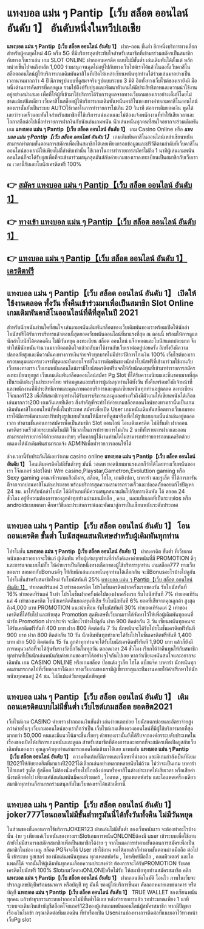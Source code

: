 # แทงบอล แม่น ๆ Pantip【เว็บ สล็อต ออนไลน์ อันดับ 1】  อันดับหนึ่งในทวีปเอเชีย

**แทงบอล แม่น ๆ Pantip【เว็บ สล็อต ออนไลน์ อันดับ 1】** ฝาก-ถอน ขั้นต่ำ  อีกหนึ่งบริการทางเลือกสำหรับผู้คนยุคใหม่ 4G หรือ 5G ที่มีบริการสุดประทับใจสำหรับสมาชิกที่เข้ามาร่วมสมัครเป็นสมาชิกกับทางเว็บเราเล่น เกม SLOT ONLINE ฝากถอนเครดิต แบบไม่มีขั้นต่ำ เล่นเดิมพันได้ตั้งแต่ หลักหน่วยขึ้นไปจนถึงหลัก 1,000 ร่วมสนุกจนฉุดไม่อยู่ไปกับทางเว็บไซต์เราได้แล้วในตอนี้เว็บคาสิโนสล็อตออนไลน์ผู้ให้บริการเกมเดิมพันคาสิโนที่เปิดให้เหล่าเซียนพนันทุกท่านได้ร่วมเล่นมาอย่างเป็นเวลานานมากกว่า 4 ปี มีภาพรูปแบบที่ดูสมจจริง รูปแบบระบบ 3 มิติ
อีกทั้งทางเว็บไซต์ของเรายังมี มือหนึ่งด้านการคัดสรรที่คอยดูเล  รวมไปถึงปรับปรุงและพัฒนาตัวเกมให้มีประสิทธิภาพและความน่าใช้งานอยู่อย่างสม่ำเสมอ เพื่อที่ให้ผู้ที่เข้ามาใช้บริการได้รับการดูแลจากทางเว็บเกมของเราอย่างเต็มที่โดยไม่ขาดแม้แต่นิดเดียว เว็บคาสิโนสล็อตผู้ให้บริการเกมเดิมพันพนันคาสิโนของทางค่ายเกมคาสิโนออนไลน์ของเรานั้นยังเป็นระบบ AUTOใช้เวลาในการทำรายการไม่เกิน 20 วินาที ต่อการเติมยอดเงิน พูดได้เลยว่ารวดเร็วและทันใจสำหรับสมาชิกที่ใช้บริการแน่นอนและไม่ต้องแจ้งพนักงานที่ทำให้เสียเวลาและโอกาสอีกต่อไปเมื่อทำรายการฝากงินกับนักเล่นเกมพนัน
นักเล่นพนันทุกคนที่สนใจอยากจะร่วมเดิมพันเกม **แทงบอล แม่น ๆ Pantip【เว็บ สล็อต ออนไลน์ อันดับ 1】** เกม Casino Online หรือ ***แทงบอล แม่น ๆ Pantip【เว็บ สล็อต ออนไลน์ อันดับ 1】*** เกมเดิมพันคาสิโนออนไลน์เหล่าเซียนพนันสามารถทำตามขั้นตอนการสมัครเพื่อเป็นสมาชิกได้เลยเพียงกรอกข้อมูลและปรัวัติตามลำดับที่เว็บคาสิโนออนไลน์ของเรามีให้เพียงไม่กี่ลำดับเท่านั้น ใช้เวลาในการทำรายการสมัครไม่ถึง 1 นาทีผู้เล่นเกมพนันออนไลน์ก็จะได้รับยูสเพื่อที่จะเข้ามาร่วมสนุกสุดมันส์กับค่ายเกมของเราลงทะเบียนเป็นสมาชิกกับเว็บเราณ เวลานี้รับเลยโบนัสเครดิตฟรี 100%

## 👉 [สมัคร แทงบอล แม่น ๆ Pantip【เว็บ สล็อต ออนไลน์ อันดับ 1】](https://archa888.com/)
## 👉 [ทางเข้า แทงบอล แม่น ๆ Pantip【เว็บ สล็อต ออนไลน์ อันดับ 1】](https://archa888.com/)
## 👉 [แทงบอล แม่น ๆ Pantip【เว็บ สล็อต ออนไลน์ อันดับ 1】 เครดิตฟรี](https://archa888.com/)

## แทงบอล แม่น ๆ Pantip【เว็บ สล็อต ออนไลน์ อันดับ 1】 เปิดให้ใช้งานตลอด ทั้งวัน ทั้งคืนเข้าร่วมมาเพื่อเป็นสมาชิก Slot Online เกมเดิมพันคาสิโนออนไลน์ที่ดีที่สุดในปี 2021

สำหรับนักพนันท่านใดที่สนใจ เล่นเกมพนันเดิมพันสล็อตของเว็บเดิมพันของเราพร้อมเปิดให้นักล่าโบนัสฟรีได้รับการบริการแล้วตอนนี้สุดยอดเว็บพนันออนไลน์ที่มาแรงที่สุด ณ ตอนนี้ พร้อมให้การดูแลนักล่าโบนัสได้ตลอดคืน ไม่มีวันหยุด ลงทะเบียน สล็อต ออนไลน์ แจ็กพอตและโบนัสแตกบ่อยมาก จึงทำให้มีนักพนันจำนวนมากติดอกติดใจแล้วกลับมาใช้งานกับเว็บเราต่ออยู่บ่อยครั้ง อีกทั้งยังมีความปลอดภัยสูงและมีความั่นคงทางการเงินจ่ายจริงทุกบาทไม่มีประวัติการโกงเงิน 100% เว็บไซต์ของเราครอบคลุมและครบวงจรที่สุดและยังตอบโจทย์ในการเดิมพันของนักล่าโบนัสฟรีที่เข้ามาร่วมใช้งานกับเว็บของทางเรา
เว็บเกมพนันออนไลน์เรามีโบนัสเครดิตฟรีแจกให้กับนักลงทุนที่เข้ามาทำรายการสมัครลงทะเบียนทุกยูส เว็บเกมเดิมพันสล็อตออนไลน์สมัคร  Pg Slot ที่ได้รับความนิยมและชื่นชอบมากที่สุดเป็นระดับต้นๆในประเทศไทย พร้อมดูแลและบริการผู้เล่นทุกท่านได้ทั้งวัน ทั้งคืนพร้อมยังมีเจ้าหน้าที่และพนักงานที่มีประสิทธิภาพและคุณภาพคอยบริการและดูแลเซียนพนันทุกท่านอยู่ตลอด ลงทะเบียน โจ๊กเกอร์123 เพื่อให้สมาชิกทุกท่านได้รับการบริการและดูแลอย่างทั่วถึงมีตัวเกมให้เซียนพนันได้เลือกเล่นมากกว่า200 เกมกันเลยทีเดียว
สิ่งสำคัญที่จะทำให้ค่ายเกมสล็อตออนไลน์ของทางเรานั้นเป็นเกมเดิมพันคาสิโนออนไลน์ที่หนึ่งในประเทศ สมัครเพื่อเปิด User  เกมพนันเดิมพันสล็อตทางเว็บเกมของเราได้มีการพัฒนาและปรับปรุงรูปแบบตัวเกมให้มีภาพที่ดูสมจริงเพื่อให้รูปแบบเกมนั้นน่าเล่นอยู่ตลอดเวลา ทำตามขั้นตอนการสมัครเพื่อเป็นสมาชิก Slot ออนไลน์ โอนเติมเครดิต ไม่มีขั้นต่ำ ฝากถอน เครดิตรวดเร็วด้วยระบบอัตโนมัติ ใช้เวลาในการทำรายการไม่เกิน 2 นาทีทั้งรายการฝากและถอนสามารถทำรายการได้ด้วยตนเองง่ายๆ หรือหากผู้ใช้งานท่านใดไม่สามารถทำรายการถอนเคดริตด้วยตนเองได้นักเดิมพันสามารถแจ้ง ADMINเพื่อทำรายการถอนให้ได้

ช่วงเวลานี้รับประกันได้เลยว่าเกม casino online **แทงบอล แม่น ๆ Pantip【เว็บ สล็อต ออนไลน์ อันดับ 1】** โอนเติมเครดิตไม่มีขั้นต่ำทรู มันนี่ วอเลท ยอดนิยมมาแรงเลยก็ว่าได้โดยทางเว็บพนันของเรา โจ๊กเกอร์ slotได้นำ  Wm casino,Playstar,Gametron,Evoluttion gaming หรือ Sexy gaming อาณาจักรเกมเสือมังกร, สล็อต, ไฮโล, เกมยิงปลา, บาคาร่า และรูเล็ต ที่ได้การการันตีจากจากบ่อนคาสิโนต่างประเทศ พร้อมบริการสุดความสามารถรวดเร็วและปลอดภัยคอยแก้ไขปัญหา 24 ชม. มาให้กับนักล่าโบนัส ได้มีตัวเกมที่มีความสนุกสนานมันไปกับการเดิมพัน ได้ ตลอด 24 ชั่วโมง อยู่ที่ความต้องการของลูกค้าทุกท่านผ่านบนมือถือ , คอม , และแท็บเลตที่เป็นระบบios หรือ androidแบบพกพา ศึกษาวิธีและประสบการณ์และพัฒนาสู่การเป็นเซียนพนันระดับประเทศ

## แทงบอล แม่น ๆ Pantip【เว็บ สล็อต ออนไลน์ อันดับ 1】 โอนถอนเครดิต ขั้นต่ำ โบนัสสุดแสนพิเศษสำหรับผู้เดิมพันทุกท่าน

โปรโมชั่น **แทงบอล แม่น ๆ Pantip【เว็บ สล็อต ออนไลน์ อันดับ 1】** ฝากเครดิต ขั้นต่ำ ที่เว็บเกมพนันของเราอยากจะให้แก่  ผู้เดิมพัน หรือผู้เล่นทุกท่านที่กำลังค้นหาค่ายพนันที่มี  PROMOTION ดีๆ และการแจกแบบไม่กั๊ก ให้ค่ายเราเป็นอีกหนึ่งทางเลือกของผู้ใช้บริการทุกท่าน เกมสล็อต777 ทางเว็บของเรา ขอบอกกับBonusดีๆ ให้กับนักเล่นเกมพนันทุกท่านได้เลือกกัน จะมีBonusอะไรบ้างไปดูกัน
โปรโมชั่นสำหรับสมาชิกใหม่ รับโบนัสทันที 25% [แทงบอล แม่น ๆ Pantip【เว็บ สล็อต ออนไลน์ อันดับ 1】](https://archa888.com/) ทำยอดเทิร์นแค่ 3 เท่าของเครดิต
โปรโมชั่นเครดิตฝากครั้งแรกของวัน รับโบนัสทันที 16% ทำยอดเทิร์นแค่ 1 เท่า
โปรโมชั่นฝากครั้งต่อไปของฝากครั้งแรก รับโบนัสทันที 7% ทำยอดเทิร์นแค่ 4 เท่าของเครดิต
โบนัสเครดิตคืนยอดทุนที่เสีย รับโบนัสทันที 6% ยอดที่เสียจากคุณลูกค้า สูงสุดถึง4,000 บาท
 PROMOTION แนะนำเพื่อน รับโบนัสทันที 30% ทำยอดเทิร์นแค่ 2 เท่าของเครดิตที่ได้รับไป
และท้ายสุด Promotion สุดพิเศษที่เว็บเกมเราได้จัดหาไว้ให้เพื่อผู้เดิมพันทุกคนที่น่ารัก  Promotion ฝากประจำ จะมีอะไรบ้างไปดูกัน
ฝาก 900 ติดต่อกัน 3 วัน เซียนพนันทุกคนจะได้รับเครดิตฟรีทันที 400 บาท
ฝาก 800 ติดต่อกัน 7 วัน นักพนันจะได้รับโปรโมชั่นเครดิตฟรีทันที 900 บาท
ฝาก 800 ติดต่อกัน 10 วัน นักเดิมพันทุกท่านจะได้รับโปรโมชั่นเครดิตฟรีทันที 1,400 บาท
ฝาก 500 ติดต่อกัน 15 วัน ลูกค้าทุกท่านจะได้รับโบนัสเครดิตฟรีทันที 1,900 บาท
แล้วก็ยังมีการหมุนวงล้อที่จะได้ลุ้นรับรางวัลบิ๊กวินในทุกวัน ตลอดเวลา 24 ชั่วโมง เรียกได้ว่าคืนทุนให้กับสมาชิกทุกท่านที่เป็นนักเล่นพนันกับค่ายเกมของเราได้อย่างจุใจกันไปเลย หากว่าเซียนพนันสนใจและอยากจะเดิมพัน เกม CASINO ONLINE หรือเกมสล็อต ป๊อกเด้ง รูเล็ต ไฮโล แบ็กแจ๊ค บาคาร่า นักพนันทุกคนสามารถกดไปที่เว็บของเราได้เลย ทางเว็บเกมของเรามีผู้เชี่ยวชาญและทีมงานคอยให้คำปรึกษาให้นักพนันทุกคนอยู่ 24 ชม. ไม่มีแม้แต่วันหยุดนักขัตฤกษ์

## แทงบอล แม่น ๆ Pantip【เว็บ สล็อต ออนไลน์ อันดับ 1】 เติมถอนเครดิตแบบไม่มีขั้นต่ำ  เว็บไซต์เกมสล็อต ยอดฮิต2021

เว็บไซต์เกม CASINO ค่ายเรา ฝากถอนเงินขั้นต่ำ เล่นง่ายแตกบ่อย โบนัสแตกบ่อยและอัตราจ่ายสูงกว่าค่ายอื่นๆ เว็บเกมออนไลน์ของเราถือว่าเป็น เว็บไซต์เกมเสี่ยงดวงออนไลน์ที่มีผู้ใช้บริการมากที่สุดมากกว่า 50,000 คนและมีแนวโน้มจะขึ้นเรื่อยๆ ค่ายของเรานั้นยังได้รับจากองค์กรระบดับประเทศในเรื่องของเปิดให้บริการเกมพนันและดูแล สำหรับสมาชิกที่ต้องการและอยากที่จะสมัครเพื่อเปิดยูสกับเว็บเดิมพันของเรา คุณลูกค้าทุกท่านสามารถแอดไลน์เข้ามาได้เลย
	มาพบกับ **แทงบอล แม่น ๆ Pantip【เว็บ สล็อต ออนไลน์ อันดับ 1】** ความตื่นเต้นที่มีภาพและเนื้อหาที่น่าลอง และมีเกมกำลังเป็นที่นิยมปี2021ให้กับยอดฮิตที่มาแรงปี2021ได้เลือกเล่นอย่างหลากหลายนับไม่ถ้วน  ไม่ว่าจะเป็นเกม บาคาร่า โป๊กเกอร์ รูเล็ต ตู้สล็อต ไม่ต้องนั่งเครื่องไปไกลถึงบ่อนหรือคาสิโนต่างประเทศให้เสียเวลา หรือเสียค่านั่งรถอีกต่อไป เพียงแค่นักเล่นพนันมีคอมพิวเตอร์ , ไอแพด , ทุกแพลตฟอร์ม และไอแพดเครื่องเดียวสมาชิกทุกท่านก็สามารถร่วมสนุกกับในเว็บของเราได้แล้วเดี๋ยวนี้

## แทงบอล แม่น ๆ Pantip【เว็บ สล็อต ออนไลน์ อันดับ 1】 joker777โอนถอนไม่มีขั้นต่ำทรูมันนี่ได้ทั้งวันทั้งคืน ไม่มีวันหยุด

ในส่วนของขั้นตอนการใช้บริการJOKER123 ฝากเล่นไม่มีขั้นต่ำ ของเว็บพนันเรา จะต้องทำอะไรบ้างนั้น ง่าย ๆ เพียงแค่เว็บพนันของทางเราSlotเกมการพนันONLONEต้องมี user เข้าระบบเพื่อใช้งาน ถ้ายังไม่มีสามารถสมัครสมาชิกเพื่อเป็นสมาชิกได้ง่าย ๆ จากโหมดการทำตามขั้นตอนการสมัครเพื่อเป็นสมาชิกในช่อง เมนู สล็อต PGจึงจะได้ User เข้าใช้งาน พอได้มาแล้วก็ทำตามขั้นตอนผ่านมือถือ ต่อไปนี้
เข้าระบบ ยูสเซอร์  ของนักเล่นพนันทุกคน ทุกแพลตฟอร์ม , โทรศัพท์มือถือ , คอมพิวเตอร์ และไอแพดก็ได้
จากนั้นให้ผู้เดิมพันทุกคนเลือกความประสงค์ว่า ต้องการจะได้รับPROMOTION รับเลยเครดิตโบนัสฟรี 100% SlotเกมวัดดวงONLONEหรือไม่รับ
ให้สมาชิกทุกท่านสมัครสมาชิก คลิก **แทงบอล แม่น ๆ Pantip【เว็บ สล็อต ออนไลน์ อันดับ 1】** ฝากถอนอัตโนมัติ โอนไว ภาพในเว็บจะปรากฏเลขบัญชีพร้อมธนาคาร หรือบัญชี ทรู มันนี่ ของผู้ให้บริการขึ้นมา
คัดลอกหมายเลขธนาคาร หรือบัญชี **แทงบอล แม่น ๆ Pantip【เว็บ สล็อต ออนไลน์ อันดับ 1】** TRUE WALLET ของเซียนพนันทุกคน แล้วทำธุรกรรมระบบฝากถอนไม่มีขั้นต่ำได้เลย
หลังทำรายการแล้ว รอประมาณเพียง 1 นาที ระบบจะเติมเงินเข้าบัญชีสล็อตโจ๊กเกอร์123ของผู้เล่นเกมพนันออนไลน์ผู้สมัครสมาชิก
หากมีปัญหาเรื่องเงินไม่เข้า กรุณาติดต่อทีมแอดมิน ที่ทำเรื่องเปิด Userผ่านช่องทางการติดต่อที่แนบเอาไว้ทางหน้าเว็บPg slot


